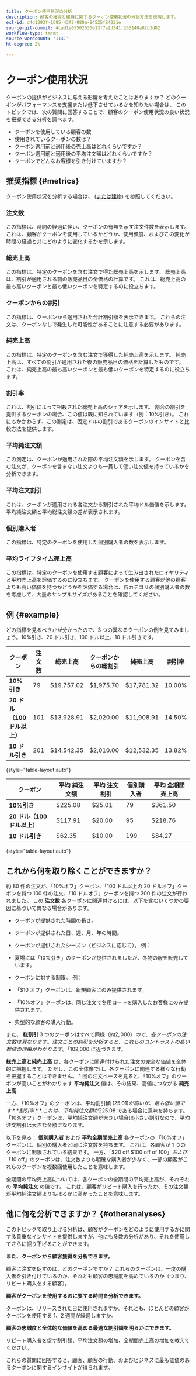 ```yaml
---
title: クーポン使用状況の分析
description: 顧客の獲得と維持に関するクーポン使用状況の分析方法を説明します。
exl-id: d4d1393f-1695-43f2-980a-84525f84031e
source-git-commit: 4cad1e05502630e13f7a2d341f263140a02b3d82
workflow-type: tm+mt
source-wordcount: '1141'
ht-degree: 2%

---
```


# クーポン使用状況

クーポンの提供がビジネスに与える影響を考えたことはありますか？ どのクーポンがパフォーマンスを支援または低下させているかを知りたい場合は、 このトピックでは、次の質問に回答することで、顧客のクーポン使用状況の良い状況を把握できる分析を調べます。

* クーポンを使用している顧客の数
* 使用されているクーポンの数は？
* クーポン適用前と適用後の売上高はどれくらいですか？
* クーポン適用前と適用後の平均注文額はどれくらいですか？
* クーポンでどんなお客様を引き付けていますか？

## 推奨指標 {#metrics}

クーポン使用状況を分析する場合は、 ([または建物](../../data-user/reports/ess-manage-data-metrics.md)) を参照してください。

### 注文数

この指標は、時間の経過に伴い、クーポンの有無を示す注文件数を表示します。 これは、顧客がクーポンを使用しているかどうか、使用頻度、およびこの変化が時間の経過と共にどのように変化するかを示します。

### 総売上高

この指標は、特定のクーポンを含む注文で得た総売上高を示します。 総売上高は、割引が適用される前の販売品目の全価格の計算です。 これは、総売上高の最も高いクーポンと最も低いクーポンを特定するのに役立ちます。

### クーポンからの割引

この指標は、クーポンから適用された合計割引額を表示できます。 これらの注文は、クーポンなしで発生した可能性があることに注意する必要があります。

### 純売上高

この指標は、特定のクーポンを含む注文で獲得した純売上高を示します。 純売上高は、すべての割引が適用された後の販売品目の価格を計算したものです。 これは、純売上高の最も高いクーポンと最も低いクーポンを特定するのに役立ちます。

### 割引率

これは、割引によって相殺された総売上高のシェアを示します。 割合の割引を提供するクーポンの場合、この値は既に知られています（例：10%引き）。 これにもかかわらず、この測定は、固定ドルの割引であるクーポンのインサイトと比較方法を提供します。

### 平均純注文額

この測定は、クーポンが適用された際の平均注文額を示します。 クーポンを含む注文が、クーポンを含まない注文よりも一貫して低い注文値を持っているかを分析できます。

### 平均注文割引

これは、クーポンが適用される各注文から割引された平均ドル価値を示します。 平均純注文額と平均総注文額の差が表示されます。

### 個別購入者

この指標は、特定のクーポンを使用した個別購入者の数を表示します。

### 平均ライフタイム売上高

この指標は、特定のクーポンを使用する顧客によって生み出されたロイヤリティと平均売上高を評価するのに役立ちます。 クーポンを使用する顧客が他の顧客よりも高い価値を持つかどうかを評価する場合は、各カテゴリの個別購入者の数を考慮して、大量のサンプルサイズがあることを確認してください。

## 例 {#example}

どの指標を見るべきかが分かったので、3 つの異なるクーポンの例を見てみましょう。10%引き、20 ドル引き、100 ドル以上、10 ドル引きです。

| **クーポン** | **注文数** | **総売上高** | **クーポンからの総割引** | **純売上高** | **割引率** |
|-----|-----|-----|-----|-----|-----|
| **10%引き** | 79 | $19,757.02 | $1,975.70 | $17,781.32 | 10.00% |
| **20 ドル（100 ドル以上）** | 101 | $13,928.91 | $2,020.00 | $11,908.91 | 14.50% |
| **10 ドル引き** | 201 | $14,542.35 | $2,010.00 | $12,532.35 | 13.82% |

{style="table-layout:auto"}


| **クーポン** | **平均 純注文額** | **平均 注文割引** | **個別購入者** | **平均 全期間売上高** |
|-----|-----|-----|-----|-----|
| **10%引き** | $225.08 | $25.01 | 79 | $361.50 |
| **20 ドル（100 ドル以上）** | $117.91 | $20.00 | 95 | $218.76 |
| **10 ドル引き** | $62.35 | $10.00 | 199 | $84.27 |

{style="table-layout:auto"}

## これから何を取り除くことができますか？

約 80 件の注文が、「10%オフ」クーポン、「100 ドル以上の 20 ドルオフ」クーポンを持つ 100 件の注文、「10 ドルオフ」クーポンを持つ 200 件の注文が行われました。 この **注文数** 各クーポンに関連付けるには、以下を含むいくつかの要因に基づいて異なる場合があります。

* クーポンが提供された時間の長さ。
* クーポンが提供された日、週、月、年の時間。
* クーポンが提供されたシーズン（ビジネスに応じて）。 例：
* 夏場には「10%引き」のクーポンが提供されましたが、冬物の服を販売しています。

* クーポンに対する制限。 例：
* 「$10 オフ」クーポンは、新規顧客にのみ提供されます。
* 「10%オフ」クーポンは、同じ注文で冬用コートを購入したお客様にのみ提供されます。

* 典型的な顧客の購入行動。

また、 **総割引** 3 つのクーポンはすべて同様（約$2,000）ので、各クーポンの注文数は異なります。 注文ごとの割引を分析すると、これらのコントラストの高い数値の理由がわかります。 「10%オフ」のクーポンは、注文数が最も少ないが、 **平均注文割引** 約 25 ドル。 このクーポンは、注文数が少ない場合でも、平均割引額が高いと、総割引額が$2,000 に近づきます。

**総売上高と純売上高** は、各クーポンに関連付けられた注文の完全な価値を全体的に把握します。 ただし、この全体像では、各クーポンに関連する様々な行動を把握することはできません。 1 回の注文ベースを見ると、「10%オフ」のクーポンが高いことがわかります **平均純注文** 値は、その結果、高値につながる **純売上高**.

一方、「10%オフ」のクーポンは、平均割引額 ($25.01) が高いが、最も低い値です **割引率**. これは、平均純注文額が$225.08 である場合に意味を持ちます。「10%オフ」クーポンは、平均純注文額が大きい場合は小さい割引なので、平均注文割引は大きな金額になります。

以下を見る： **個別購入者** および **平均全期間売上高** 各クーポンの 「10%オフ」クーポンは、個別の購入者と同じ注文数を持ちます。 これは、各顧客が 1 つのクーポンに制限されている結果です。 一方、「$20 off $100 off of $100」および「$10 off」のクーポンは、注文数よりも明確な購入者が少なく、一部の顧客がこれらのクーポンを複数回使用したことを意味します。

全期間の平均売上高については、各クーポンの全期間の平均売上高が、それぞれの **平均純注文** の値です。 これは、顧客がリピート購入を行ったか、その注文額が平均純注文額よりもはるかに高かったことを意味します。

## 他に何を分析できますか？ {#otheranalyses}

このトピックで取り上げる分析は、顧客がクーポンをどのように使用するかに関する貴重なインサイトを提供しますが、他にも多数の分析があり、それを使用してさらに掘り下げることができます。

**また、クーポンから顧客獲得を分析できます。**

顧客に注文を促すのは、どのクーポンですか？ これらのクーポンは、一度の購入者を引き付けているのか、それとも顧客の忠誠度を高めているのか（つまり、リピート購入をする顧客）。

**顧客がクーポンを使用するのに要する時間を分析できます。**

クーポンは、リリースされた日に使用されますか。それとも、ほとんどの顧客がクーポンを使用する 1、2 週間が経過しますか。

**顧客の忠誠度と全体的な価値を高める最適な割引額を明らかにできます。**

リピート購入者を促す割引額、平均注文額の増加、全期間売上高の増加を教えてください。

これらの質問に回答すると、顧客、顧客の行動、およびビジネスに最も価値のあるクーポンに関するインサイトが得られます。
